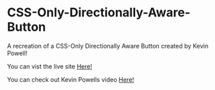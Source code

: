 # CSS-Only-Directionally-Aware-Button

A recreation of a CSS-Only Directionally Aware Button created by Kevin Powell! 

You can vist the live site [Here!](https://sw33ws.github.io/CSS-Only-Directionally-Aware-Button/)

You can check out Kevin Powells video [Here!](https://www.youtube.com/watch?v=e3w9liPXSi4)